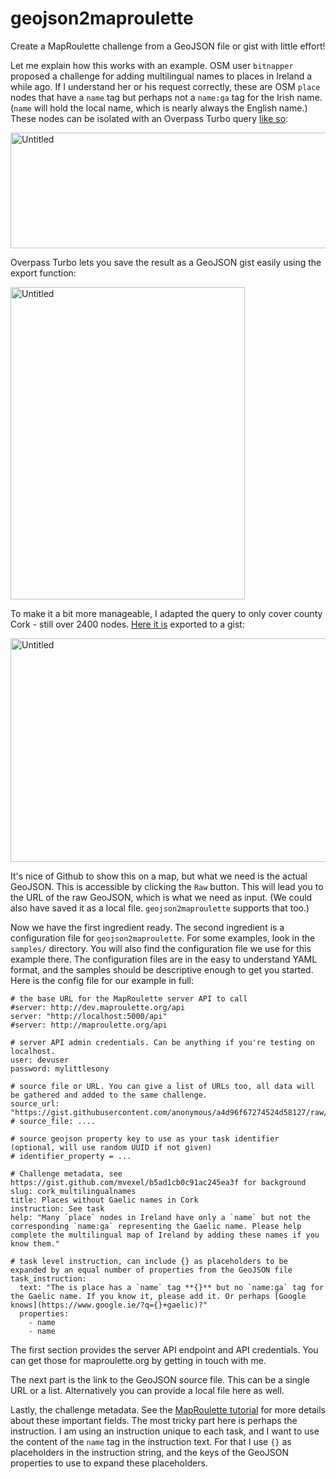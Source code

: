 # geojson2maproulette

Create a MapRoulette challenge from a GeoJSON file or gist with little effort!

Let me explain how this works with an example. OSM user `bitnapper` proposed a challenge for adding multilingual names to places in Ireland a while ago. If I understand her or his request correctly, these are OSM `place` nodes that have a `name` tag but perhaps not a `name:ga` tag for the Irish name. (`name` will hold the local name, which is nearly always the English name.) These nodes can be isolated with an Overpass Turbo query [like so](http://overpass-turbo.eu/s/eHY): 

<a data-flickr-embed="true"  href="https://www.flickr.com/photos/rhodes/25368276726/" title="Untitled"><img src="https://farm2.staticflickr.com/1560/25368276726_90a2b0417f_z.jpg" width="640" height="185" alt="Untitled"></a><script async src="//embedr.flickr.com/assets/client-code.js" charset="utf-8"></script>

Overpass Turbo lets you save the result as a GeoJSON gist easily using the export function:

<a data-flickr-embed="true"  href="https://www.flickr.com/photos/rhodes/24767901923/" title="Untitled"><img src="https://farm2.staticflickr.com/1551/24767901923_e40ca7e93f.jpg" width="375" height="500" alt="Untitled"></a><script async src="//embedr.flickr.com/assets/client-code.js" charset="utf-8"></script>

To make it a bit more manageable, I adapted the query to only cover county Cork - still over 2400 nodes. [Here it is](https://gist.github.com/anonymous/a4d96f67274524d58127) exported to a gist:

<a data-flickr-embed="true"  href="https://www.flickr.com/photos/rhodes/25368602216/" title="Untitled"><img src="https://farm2.staticflickr.com/1670/25368602216_9f81bb2947_z.jpg" width="640" height="358" alt="Untitled"></a><script async src="//embedr.flickr.com/assets/client-code.js" charset="utf-8"></script>

It's nice of Github to show this on a map, but what we need is the actual GeoJSON. This is accessible by clicking the `Raw` button. This will lead you to the URL of the raw GeoJSON, which is what we need as input. (We could also have saved it as a local file. `geojson2maproulette` supports that too.)

Now we have the first ingredient ready. The second ingredient is a configuration file for `geojson2maproulette`. For some examples, look in the `samples/` directory. You will also find the configuration file we use for this example there. The configuration files are in the easy to understand YAML format, and the samples should be descriptive enough to get you started. Here is the config file for our example in full:

```
# the base URL for the MapRoulette server API to call
#server: http://dev.maproulette.org/api
server: "http://localhost:5000/api"
#server: http://maproulette.org/api

# server API admin credentials. Can be anything if you're testing on localhost.
user: devuser
password: mylittlesony

# source file or URL. You can give a list of URLs too, all data will be gathered and added to the same challenge.
source_url: "https://gist.githubusercontent.com/anonymous/a4d96f67274524d58127/raw/4fc1a8cba29897e4c0d407e1a5269020607be896/overpass.geojson"
# source_file: ....

# source geojson property key to use as your task identifier (optional, will use random UUID if not given)
# identifier_property = ...

# Challenge metadata, see https://gist.github.com/mvexel/b5ad1cb0c91ac245ea3f for background
slug: cork_multilingualnames
title: Places without Gaelic names in Cork
instruction: See task
help: "Many `place` nodes in Ireland have only a `name` but not the corresponding `name:ga` representing the Gaelic name. Please help complete the multilingual map of Ireland by adding these names if you know them."

# task level instruction, can include {} as placeholders to be expanded by an equal number of properties from the GeoJSON file
task_instruction:
  text: "The is place has a `name` tag **{}** but no `name:ga` tag for the Gaelic name. If you know it, please add it. Or perhaps [Google knows](https://www.google.ie/?q={}+gaelic)?"
  properties:
    - name
    - name
```

The first section provides the server API endpoint and API credentials. You can get those for maproulette.org by getting in touch with me.

The next part is the link to the GeoJSON source file. This can be a single URL or a list. Alternatively you can provide a local file here as well.

Lastly, the challenge metadata. See the [MapRoulette tutorial](https://gist.github.com/mvexel/b5ad1cb0c91ac245ea3f) for more details about these important fields. The most tricky part here is perhaps the instruction. I am using an instruction unique to each task, and I want to use the content of the `name` tag in the instruction text. For that I use `{}` as placeholders in the instruction string, and the keys of the GeoJSON properties to use to expand these placeholders.
